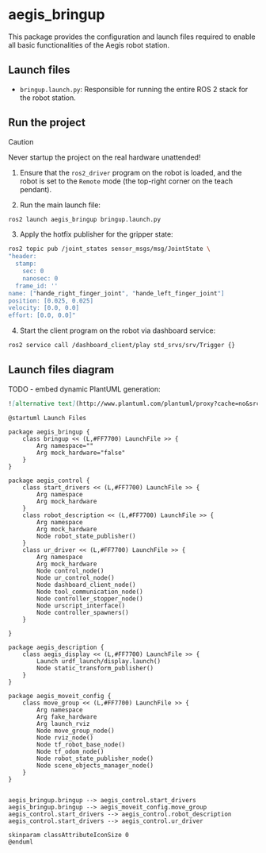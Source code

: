 # aegis_bringup

This package provides the configuration and launch files required to enable all basic functionalities of the Aegis robot station.

## Launch files

- `bringup.launch.py`: Responsible for running the entire ROS 2 stack for the robot station.

## Run the project

> [!CAUTION]
> Never startup the project on the real hardware unattended!

1. Ensure that the `ros2_driver` program on the robot is loaded, and the robot is set to the `Remote` mode (the top-right corner on the teach pendant).

2. Run the main launch file:
```bash
ros2 launch aegis_bringup bringup.launch.py
```

3. Apply the hotfix publisher for the gripper state:
```bash
ros2 topic pub /joint_states sensor_msgs/msg/JointState \
"header:
  stamp:
    sec: 0
    nanosec: 0
  frame_id: ''
name: ["hande_right_finger_joint", "hande_left_finger_joint"]
position: [0.025, 0.025]
velocity: [0.0, 0.0]
effort: [0.0, 0.0]"
```

4. Start the client program on the robot via dashboard service:
```bash
ros2 service call /dashboard_client/play std_srvs/srv/Trigger {}
```

## Launch files diagram

TODO - embed dynamic PlantUML generation:
```markdown
![alternative text](http://www.plantuml.com/plantuml/proxy?cache=no&src=https://raw.github.com/plantuml/plantuml-server/master/src/main/webapp/resource/test2diagrams.txt
```

```plantuml
@startuml Launch Files

package aegis_bringup {
    class bringup << (L,#FF7700) LaunchFile >> {
        Arg namespace=""
        Arg mock_hardware="false"
    }
}

package aegis_control {
    class start_drivers << (L,#FF7700) LaunchFile >> {
        Arg namespace
        Arg mock_hardware
    }
    class robot_description << (L,#FF7700) LaunchFile >> {
        Arg namespace
        Arg mock_hardware
        Node robot_state_publisher()
    }
    class ur_driver << (L,#FF7700) LaunchFile >> {
        Arg namespace
        Arg mock_hardware
        Node control_node()
        Node ur_control_node()
        Node dashboard_client_node()
        Node tool_communication_node()
        Node controller_stopper_node()
        Node urscript_interface()
        Node controller_spawners()
    }

}

package aegis_description {
    class aegis_display << (L,#FF7700) LaunchFile >> {
        Launch urdf_launch/display.launch()
        Node static_transform_publisher()
    }
}

package aegis_moveit_config {
    class move_group << (L,#FF7700) LaunchFile >> {
        Arg namespace
        Arg fake_hardware
        Arg launch_rviz
        Node move_group_node()
        Node rviz_node()
        Node tf_robot_base_node()
        Node tf_odom_node()
        Node robot_state_publisher_node()
        Node scene_objects_manager_node()
    }
}


aegis_bringup.bringup --> aegis_control.start_drivers
aegis_bringup.bringup --> aegis_moveit_config.move_group
aegis_control.start_drivers --> aegis_control.robot_description
aegis_control.start_drivers --> aegis_control.ur_driver

skinparam classAttributeIconSize 0
@enduml
```
